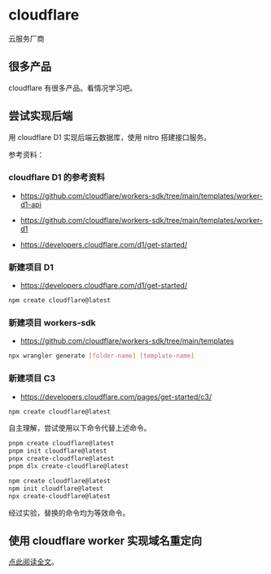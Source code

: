 # cloudflare

云服务厂商

## 很多产品

cloudflare 有很多产品。看情况学习吧。

## 尝试实现后端

用 cloudflare D1 实现后端云数据库，使用 nitro 搭建接口服务。

参考资料：

### cloudflare D1 的参考资料

- https://github.com/cloudflare/workers-sdk/tree/main/templates/worker-d1-api
- https://github.com/cloudflare/workers-sdk/tree/main/templates/worker-d1

- https://developers.cloudflare.com/d1/get-started/

### 新建项目 D1

- https://developers.cloudflare.com/d1/get-started/

```bash
npm create cloudflare@latest
```

### 新建项目 workers-sdk

- https://github.com/cloudflare/workers-sdk/tree/main/templates

```bash
npx wrangler generate [folder-name] [template-name]
```

### 新建项目 C3

- https://developers.cloudflare.com/pages/get-started/c3/

```bash
npm create cloudflare@latest
```

自主理解，尝试使用以下命令代替上述命令。

```bash
pnpm create cloudflare@latest
pnpm init cloudflare@latest
pnpx create-cloudflare@latest
pnpm dlx create-cloudflare@latest

npm create cloudflare@latest
npm init cloudflare@latest
npx create-cloudflare@latest
```

经过实验，替换的命令均为等效命令。

## 使用 cloudflare worker 实现域名重定向

[点此阅读全文](../posts/2025-9-7-use-cloudflare-worker-redirect/index.md)。
